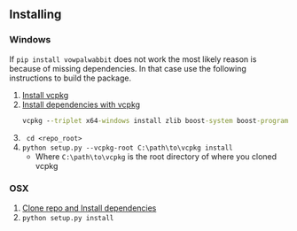 ## Installing
### Windows
If `pip install vowpalwabbit` does not work the most likely reason is because of missing dependencies. In that case use the following instructions to build the package.
1. [Install vcpkg ](https://github.com/Microsoft/vcpkg)
2. [Install dependencies with vcpkg](https://github.com/VowpalWabbit/vowpal_wabbit/wiki/Dependencies#experimental-cmake-build-system-on-windows)
    ```bat
    vcpkg --triplet x64-windows install zlib boost-system boost-program-options boost-test boost-align boost-foreach boost-python boost-math boost-thread python3
    ```
3. ` cd <repo_root>`
4. `python setup.py --vcpkg-root C:\path\to\vcpkg install`
    - Where `C:\path\to\vcpkg` is the root directory of where you cloned vcpkg

### OSX
1. [Clone repo and Install dependencies](https://github.com/VowpalWabbit/vowpal_wabbit/wiki/Dependencies#macos)
2. `python setup.py install`